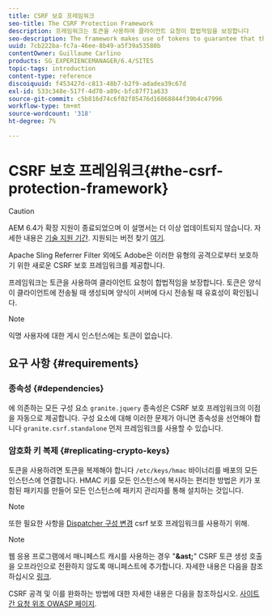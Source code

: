 ```yaml
---
title: CSRF 보호 프레임워크
seo-title: The CSRF Protection Framework
description: 프레임워크는 토큰을 사용하여 클라이언트 요청이 합법적임을 보장합니다
seo-description: The framework makes use of tokens to guarantee that the client request is legitimate
uuid: 7cb222ba-fc7a-46ee-8b49-a5f39a53580b
contentOwner: Guillaume Carlino
products: SG_EXPERIENCEMANAGER/6.4/SITES
topic-tags: introduction
content-type: reference
discoiquuid: f453427d-c813-48b7-b2f9-adadea39c67d
exl-id: 533c348e-517f-4d70-a89c-bfc87f71a633
source-git-commit: c5b816d74c6f02f85476d16868844f39b4c47996
workflow-type: tm+mt
source-wordcount: '318'
ht-degree: 7%

---
```


# CSRF 보호 프레임워크{#the-csrf-protection-framework}

>[!CAUTION]
>
>AEM 6.4가 확장 지원이 종료되었으며 이 설명서는 더 이상 업데이트되지 않습니다. 자세한 내용은 [기술 지원 기간](https://helpx.adobe.com/kr/support/programs/eol-matrix.html). 지원되는 버전 찾기 [여기](https://experienceleague.adobe.com/docs/).

Apache Sling Referrer Filter 외에도 Adobe은 이러한 유형의 공격으로부터 보호하기 위한 새로운 CSRF 보호 프레임워크를 제공합니다.

프레임워크는 토큰을 사용하여 클라이언트 요청이 합법적임을 보장합니다. 토큰은 양식이 클라이언트에 전송될 때 생성되며 양식이 서버에 다시 전송될 때 유효성이 확인됩니다.

>[!NOTE]
>
>익명 사용자에 대한 게시 인스턴스에는 토큰이 없습니다.

## 요구 사항 {#requirements}

### 종속성 {#dependencies}

에 의존하는 모든 구성 요소 `granite.jquery` 종속성은 CSRF 보호 프레임워크의 이점을 자동으로 제공합니다. 구성 요소에 대해 이러한 문제가 아니면 종속성을 선언해야 합니다 `granite.csrf.standalone` 먼저 프레임워크를 사용할 수 있습니다.

### 암호화 키 복제 {#replicating-crypto-keys}

토큰을 사용하려면 토큰을 복제해야 합니다 `/etc/keys/hmac` 바이너리를 배포의 모든 인스턴스에 연결합니다. HMAC 키를 모든 인스턴스에 복사하는 편리한 방법은 키가 포함된 패키지를 만들어 모든 인스턴스에 패키지 관리자를 통해 설치하는 것입니다.

>[!NOTE]
>
>또한 필요한 사항을 [Dispatcher 구성 변경](https://helpx.adobe.com/kr/experience-manager/dispatcher/user-guide.html) csrf 보호 프레임워크를 사용하기 위해.

>[!NOTE]
>
>웹 응용 프로그램에서 매니페스트 캐시를 사용하는 경우 &quot;**&amp;ast;**&quot; CSRF 토큰 생성 호출을 오프라인으로 전환하지 않도록 매니페스트에 추가합니다. 자세한 내용은 다음을 참조하십시오 [링크](https://www.w3.org/TR/offline-webapps/).
>
>CSRF 공격 및 이를 완화하는 방법에 대한 자세한 내용은 다음을 참조하십시오. [사이트 간 요청 위조 OWASP 페이지](https://owasp.org/www-community/attacks/csrf).
